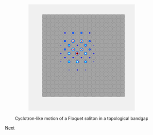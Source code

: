 <p align="center">
<img src="imageN/SolitonEvolution_GIF_2.gif" width="350"/>
</p>

<p align="center">
Cyclotron-like motion of a Floquet soliton in a topological bandgap
</p>

[Next](home2.md)
